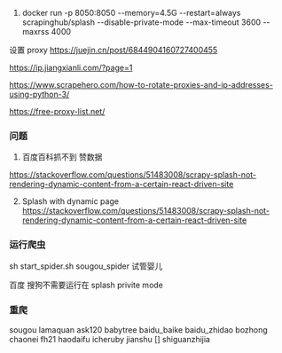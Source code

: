 1. docker run -p 8050:8050 --memory=4.5G  --restart=always scrapinghub/splash --disable-private-mode --max-timeout 3600 --maxrss 4000


设置 proxy
https://juejin.cn/post/6844904160727400455

https://ip.jiangxianli.com/?page=1

https://www.scrapehero.com/how-to-rotate-proxies-and-ip-addresses-using-python-3/

https://free-proxy-list.net/


### 问题
1. 百度百科抓不到 赞数据

https://stackoverflow.com/questions/51483008/scrapy-splash-not-rendering-dynamic-content-from-a-certain-react-driven-site


2. Splash with dynamic page
https://stackoverflow.com/questions/51483008/scrapy-splash-not-rendering-dynamic-content-from-a-certain-react-driven-site

### 运行爬虫

sh start_spider.sh sougou_spider 试管婴儿

百度 搜狗不需要运行在 splash privite mode

### 重爬
sougou
lamaquan
ask120
babytree
baidu_baike
baidu_zhidao
bozhong
chaonei
fh21
haodaifu
icheruby
jianshu
[] shiguanzhijia